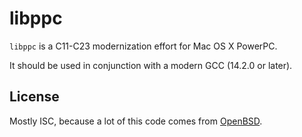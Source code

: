 libppc
======
`libppc` is a C11-C23 modernization effort for Mac OS X PowerPC.

It should be used in conjunction with a modern GCC (14.2.0 or later).

License
-------
Mostly ISC, because a lot of this code comes from
[OpenBSD](https://www.openbsd.org/).

